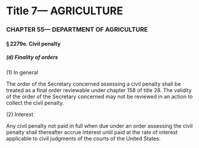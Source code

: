 
# Title 7— AGRICULTURE
### CHAPTER 55— DEPARTMENT OF AGRICULTURE
#### § 2279e. Civil penalty
##### (d) Finality of orders

(1) In general

The order of the Secretary concerned assessing a civil penalty shall be treated as a final order reviewable under chapter 158 of title 28. The validity of the order of the Secretary concerned may not be reviewed in an action to collect the civil penalty.

(2) Interest

Any civil penalty not paid in full when due under an order assessing the civil penalty shall thereafter accrue interest until paid at the rate of interest applicable to civil judgments of the courts of the United States.
